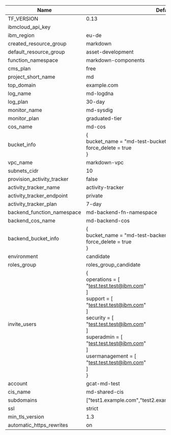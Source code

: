 Name                       | Default
-------------------------- | --------------------------------------------------------------------------------------------------------------------------------------------------------------------------------------------------------------------------------------------------------------------
TF_VERSION                 | 0.13
ibmcloud_api_key           | 
ibm_region                 | eu-de
created_resource_group     | markdown
default_resource_group     | asset-development
function_namespace         | markdown-components
cms_plan                   | free
project_short_name         | md
top_domain                 | example.com
log_name                   | md-logdna
log_plan                   | 30-day
monitor_name               | md-sysdig
monitor_plan               | graduated-tier
cos_name                   | md-cos
bucket_info                | {<br>bucket_name = "md-test-bucket"<br>force_delete = true<br>}
vpc_name                   | markdown-vpc
subnets_cidr               | 10
provision_activity_tracker | false
activity_tracker_name      | activity-tracker
activity_tracker_endpoint  | private
activity_tracker_plan      | 7-day
backend_function_namespace | md-backend-fn-namespace
backend_cos_name           | md-backend-cos
backend_bucket_info        | {<br>bucket_name = "md-test-backend-bucket"<br>force_delete = true<br>}
environment                | candidate
roles_group                | roles_group_candidate
invite_users               | {<br>operations = [<br>"test.test.test@ibm.com"<br>]<br>support = [<br>"test.test.test@ibm.com"<br>]<br>security = [<br>"test.test.test@ibm.com"<br>]<br>superadmin = [<br>"test.test.test@ibm.com"<br>]<br>usermanagement = [<br>"test.test.test@ibm.com"<br>]<br>}
account                    | gcat-md-test
cis_name                   | md-shared-cis
subdomains                 | ["test1.example.com","test2.example.com","test3.example.com"]
ssl                        | strict
min_tls_version            | 1.3
automatic_https_rewrites   | on